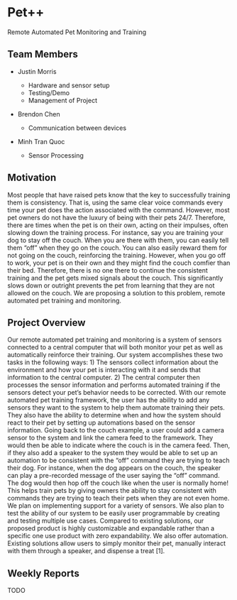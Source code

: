 # Pet++
Remote Automated Pet Monitoring and Training

## Team Members
- Justin Morris
  - Hardware and sensor setup
  - Testing/Demo
  - Management of Project

- Brendon Chen
  - Communication between devices

- Minh Tran Quoc
  - Sensor Processing

## Motivation
Most people that have raised pets know that the key to successfully training them is consistency. That is, using the same clear voice commands every time your pet does the action associated with the command. However, most pet owners do not have the luxury of being with their pets 24/7. Therefore, there are times when the pet is on their own, acting on their impulses, often slowing down the training process. For instance, say you are training your dog to stay off the couch. When you are there with them, you can easily tell them “off” when they go on the couch. You can also easily reward them for not going on the couch, reinforcing the training. However, when you go off to work, your pet is on their own and they might find the couch comfier than their bed. Therefore, there is no one there to continue the consistent training and the pet gets mixed signals about the couch. This significantly slows down or outright prevents the pet from learning that they are not allowed on the couch. We are proposing a solution to this problem, remote automated pet training and monitoring.

## Project Overview
Our remote automated pet training and monitoring is a system of sensors connected to a central computer that will both monitor your pet as well as automatically reinforce their training. Our system accomplishes these two tasks in the following ways: 1) The sensors collect information about the environment and how your pet is interacting with it and sends that information to the central computer. 2) The central computer then processes the sensor information and performs automated training if the sensors detect your pet’s behavior needs to be corrected. With our remote automated pet training framework, the user has the ability to add any sensors they want to the system to help them automate training their pets. They also have the ability to determine when and how the system should react to their pet by setting up automations based on the sensor information.
Going back to the couch example, a user could add a camera sensor to the system and link the camera feed to the framework. They would then be able to indicate where the couch is in the camera feed. Then, if they also add a speaker to the system they would be able to set up an automation to be consistent with the “off” command they are trying to teach their dog. For instance, when the dog appears on the couch, the speaker can play a pre-recorded message of the user saying the “off” command. The dog would then hop off the couch like when the user is normally home! This helps train pets by giving owners the ability to stay consistent with commands they are trying to teach their pets when they are not even home. We plan on implementing support for a variety of sensors. We also plan to test the ability of our system to be easily user programmable by creating and testing multiple use cases.
Compared to existing solutions, our proposed product is highly customizable and expandable rather than a specific one use product with zero expandability. We also offer automation. Existing solutions allow users to simply monitor their pet, manually interact with them through a speaker, and dispense a treat [1].

## Weekly Reports
TODO
